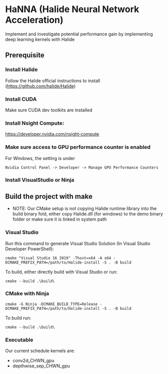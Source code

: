 # HaNNA (Halide Neural Network Acceleration)
Implement and investigate potential performance gain by implementing deep learning kernels with Halide
## Prerequisite

### Install Halide
Follow the Halide official instructions to install (https://github.com/halide/Halide)

### Install CUDA
Make sure CUDA dev toolkits are installed

### Install Nsight Compute:
https://developer.nvidia.com/nsight-compute

### Make sure access to GPU performance counter is enabled
For Windows, the setting is under 

```Nvidia Control Panel -> Developer -> Manage GPU Performance Counters```

### Install VisualStudio or Ninja

## Build the project with make
* NOTE: Our CMake setup is not copying Halide runtime library into the build binary fold, either copy Halide.dll (for windows) to the demo binary folder or make sure it is linked in system path

### Visual Studio
Run this command to generate Visual Studio Solution (In Visual Studio Developer PowerShell):

```cmake "Visual Studio 16 2019" -Thost=x64 -A x64 -DCMAKE_PREFIX_PATH=/path/to/Halide-install -S . -B build```

To build, either directly build with Visual Studio or run:

``` cmake --build .\build\ ```


### CMake with Ninja

```cmake -G Ninja -DCMAKE_BUILD_TYPE=Release -DCMAKE_PREFIX_PATH=/path/to/Halide-install -S . -B build```

To build run:

``` cmake --build .\build\ ```

### Executable
Our current schedule kernels are:
* conv2d_CHWN_gpu
* depthwise_sep_CHWN_gpu
